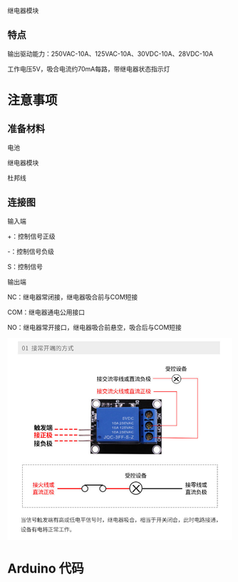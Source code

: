 继电器模块

## 特点

输出驱动能力：250VAC-10A、125VAC-10A、30VDC-10A、28VDC-10A

工作电压5V，吸合电流约70mA每路，带继电器状态指示灯

# 注意事项

## 准备材料

电池

继电器模块

杜邦线

## 连接图

输入端

+：控制信号正级

-：控制信号负级

S：控制信号

输出端

NC：继电器常闭接，继电器吸合前与COM短接

COM：继电器通电公用接口

NO：继电器常开接口，继电器吸合前悬空，吸合后与COM短接

![](/assets/jidianqi.png)

# Arduino 代码

```cpp

```



